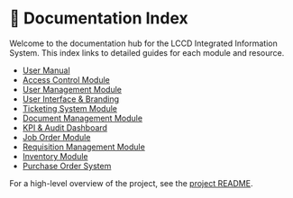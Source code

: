 # 📑 Documentation Index

Welcome to the documentation hub for the LCCD Integrated Information System. This index links to detailed guides for each module and resource.

- [User Manual](user_manual.md)
- [Access Control Module](Access_Control_Module.md)
- [User Management Module](user.md)
- [User Interface & Branding](user-interface-branding.md)
- [Ticketing System Module](Ticketing_System_Module.md)
- [Document Management Module](document-management-module.md)
- [KPI & Audit Dashboard](kpi-audit-log-dashboard.md)
- [Job Order Module](job-order-module.md)
- [Requisition Management Module](requisition-management-module.md)
- [Inventory Module](inventory-module.md)
- [Purchase Order System](purchase-order-module.md)

For a high-level overview of the project, see the [project README](../README.md).

